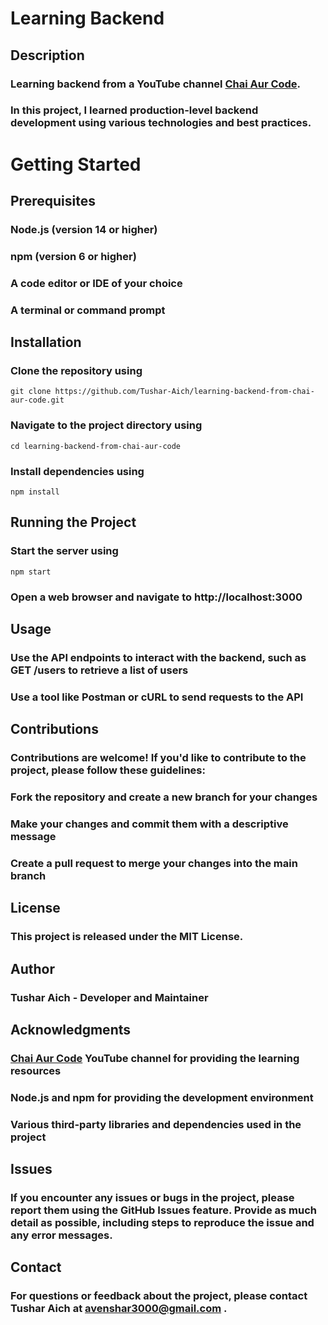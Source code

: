 # __Learning Backend__
## Description
### Learning backend from a YouTube channel [Chai Aur Code](https://www.youtube.com/@chaiaurcode).
### In this project, I learned production-level backend development using various technologies and best practices.
# Getting Started
## Prerequisites
### Node.js (version 14 or higher)
### npm (version 6 or higher)
### A code editor or IDE of your choice
### A terminal or command prompt
## Installation
### Clone the repository using 
```
git clone https://github.com/Tushar-Aich/learning-backend-from-chai-aur-code.git
```
### Navigate to the project directory using 
```
cd learning-backend-from-chai-aur-code
```
### Install dependencies using
```
npm install
```
## Running the Project
### Start the server using
```
npm start
```
### Open a web browser and navigate to http://localhost:3000
## Usage
### Use the API endpoints to interact with the backend, such as GET /users to retrieve a list of users
### Use a tool like Postman or cURL to send requests to the API
## Contributions
### Contributions are welcome! If you'd like to contribute to the project, please follow these guidelines:

### Fork the repository and create a new branch for your changes
### Make your changes and commit them with a descriptive message
### Create a pull request to merge your changes into the main branch
## License
### This project is released under the MIT License.

## Author
### __Tushar Aich__ - Developer and Maintainer
## Acknowledgments
### [Chai Aur Code](https://www.youtube.com/@chaiaurcode) YouTube channel for providing the learning resources
### Node.js and npm for providing the development environment
### Various third-party libraries and dependencies used in the project
## Issues
### If you encounter any issues or bugs in the project, please report them using the GitHub Issues feature. Provide as much detail as possible, including steps to reproduce the issue and any error messages.
## Contact
### For questions or feedback about the project, please contact __Tushar Aich__ at avenshar3000@gmail.com .
